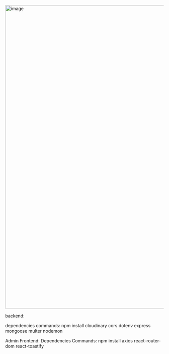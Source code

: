 <img width="960" alt="image" src="https://github.com/user-attachments/assets/b4c094ba-56f2-4b2b-8737-7d4814177004">





backend:

dependencies commands: npm install cloudinary cors dotenv express mongoose multer nodemon

Admin Frontend:
Dependencies Commands: npm install axios react-router-dom react-toastify
